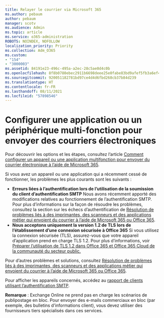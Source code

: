 ```yaml
---
title: Relayer le courrier via Microsoft 365
ms.author: pebaum
author: pebaum
manager: scotv
ms.audience: Admin
ms.topic: article
ms.service: o365-administration
ROBOTS: NOINDEX, NOFOLLOW
localization_priority: Priority
ms.collection: Adm_O365
ms.custom:
- "154"
- "3000003"
ms.assetid: 84191e23-496c-495a-a2ec-28c5ae0d4c0b
ms.openlocfilehash: 8f8b0780ebec2911b6698deee25e0fabe83bd9afef5fb3a6ef4c51cccd67fc7c
ms.sourcegitcommit: 920051182781bd97ce4d4d6fbd268cb37b84d239
ms.translationtype: HT
ms.contentlocale: fr-FR
ms.lasthandoff: 08/11/2021
ms.locfileid: "57898546"
---
```

# <a name="set-up-a-multifunction-device-or-application-to-send-email"></a>Configurer une application ou un périphérique multi-fonction pour envoyer des courriers électroniques

Pour découvrir les options et les étapes, consultez l’article [Comment configurer un appareil ou une application multifonction pour envoyer du courrier électronique à l’aide de Microsoft 365](https://docs.microsoft.com/Exchange/mail-flow-best-practices/how-to-set-up-a-multifunction-device-or-application-to-send-email-using-microsoft-365-or-office-365).
  
Si vous avez un appareil ou une application qui a récemment cessé de fonctionner, les problèmes les plus courants sont les suivants :

- **Erreurs liées à l’authentification lors de l’utilisation de la soumission du client d’authentification SMTP** Nous avons récemment apporté des modifications relatives au fonctionnement de l’authentification SMTP. Pour plus d’informations sur la façon de résoudre les problèmes, consultez la section sur les échecs d’authentification de [Résolution de problèmes liés à des imprimantes, des scanneurs et des applications métier qui envoient du courrier à l’aide de Microsoft 365 ou Office 365](https://docs.microsoft.com/Exchange/mail-flow-best-practices/fix-issues-with-printers-scanners-and-lob-applications-that-send-email-using-off#error-authentication-unsuccessful).
- **Nous acceptons uniquement la version 1.2 de TLS lors de l’établissement d’une connexion sécurisée à Office 365** Si vous utilisez la connexion sécurisée (TLS), assurez-vous que votre appareil d’application prend en charge TLS 1.2. Pour plus d’informations, voir [Préparer l’utilisation de TLS 1.2 dans Office 365 et Office 365 Cloud de la communauté du secteur public.](https://docs.microsoft.com/microsoft-365/compliance/prepare-tls-1.2-in-office-365)
 
Pour d’autres problèmes et solutions, consultez [Résolution de problèmes liés à des imprimantes, des scanneurs et des applications métier qui envoient du courrier à l’aide de Microsoft 365 ou Office 365](https://docs.microsoft.com/Exchange/mail-flow-best-practices/fix-issues-with-printers-scanners-and-lob-applications-that-send-email-using-off).

Pour afficher les appareils concernés, accédez au [rapport de clients utilisant l’authentification SMTP](https://protection.office.com/mailflow/dashboard).

**Remarque** : Exchange Online ne prend pas en charge les scénarios de publipostage en bloc. Pour envoyer des e-mails commerciaux en bloc (par exemple, des bulletins d’informations client), vous devez utiliser des fournisseurs tiers spécialisés dans ces services.
